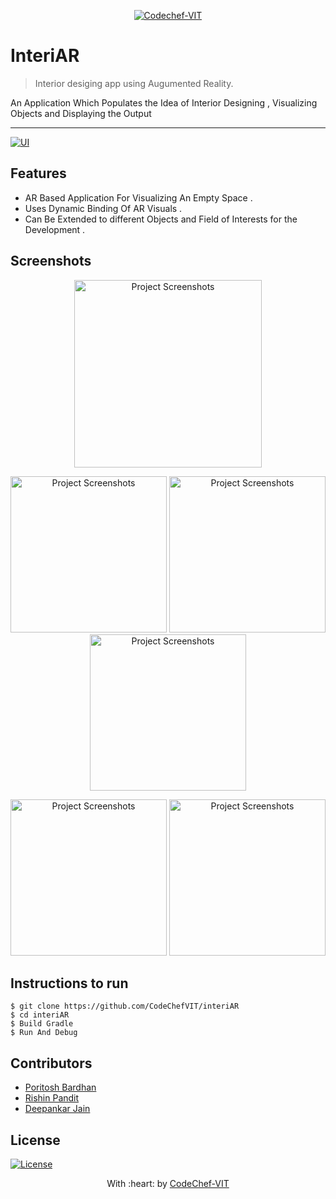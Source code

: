 <p align="center"><a href="http://www.codechefvit.com" target="_blank"><img src="https://s3.amazonaws.com/codechef_shared/sites/all/themes/abessive/logo-3.png" title="CodeChef-VIT" alt="Codechef-VIT"></a>
</p>

# InteriAR

> <Subtitle>
> Interior desiging app using Augumented Reality.

An Application Which Populates the Idea of Interior Designing , Visualizing Objects and Displaying the Output

---
  [![UI ](https://img.shields.io/badge/User%20Interface-Link%20to%20UI-orange?style=flat-square&logo=appveyor)](https://github.com/CodeChefVIT/interiAR/blob/master/Builds/App%20apk/interiAR.apk)




## Features
- AR Based Application For Visualizing An Empty Space . 
- Uses Dynamic Binding Of AR Visuals .
- Can Be Extended to different Objects and Field of Interests for the Development .




## Screenshots

<p align="center">
	<img src="https://github.com/decipher07/interiAR/blob/master/Builds/InitialStartup.jpeg" alt="Project Screenshots" width="300px">
</p>
	
<p align="center">
	<img src="https://github.com/decipher07/interiAR/blob/master/Builds/Categories.jpeg" alt="Project Screenshots" width="250px">		<img src="https://github.com/decipher07/interiAR/blob/master/Builds/recyclerview-4.jpeg" alt="Project Screenshots" width="250px">	<img src="https://github.com/decipher07/interiAR/blob/master/Builds/Login.jpeg" alt="Project Screenshots" width="250px">
</p>

<p align="center">	
	<img src="https://github.com/decipher07/interiAR/blob/master/Builds/CameraActivity.jpeg" alt="Project Screenshots" width="250px">		<img src="https://github.com/decipher07/interiAR/blob/master/Builds/Profile.jpeg" alt="Project Screenshots" width="250px">
</p>


## Instructions to run

```
$ git clone https://github.com/CodeChefVIT/interiAR
$ cd interiAR
$ Build Gradle
$ Run And Debug
```

## Contributors
- <a href="https://github.com/crusher-pb">Poritosh Bardhan</a>
- <a href="https://github.com/rishinpandit09">Rishin Pandit</a>
- <a href="https://github.com/decipher07">Deepankar Jain</a>

## License

[![License](http://img.shields.io/:license-mit-blue.svg?style=flat-square)](http://badges.mit-license.org)

<p align="center">
	With :heart:   by <a href="http://www.codechefvit.com" target="_blank"> CodeChef-VIT</a>
</p>
